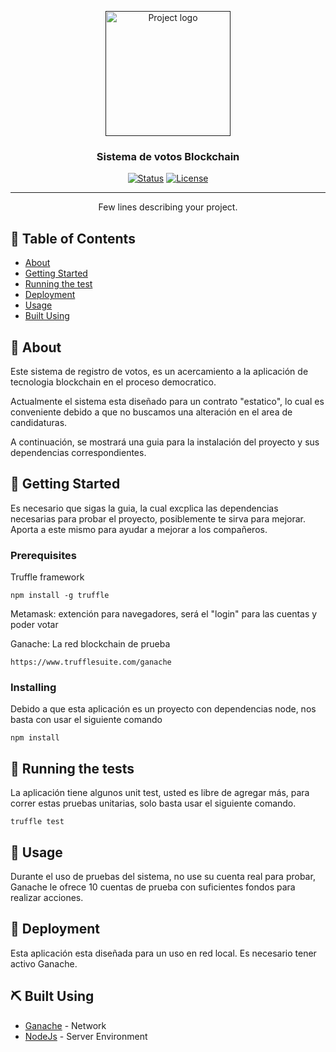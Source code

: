 <p align="center">
  <a href="" rel="noopener">
 <img width=200px height=200px src="https://i.imgur.com/6wj0hh6.jpg" alt="Project logo"></a>
</p>

<h3 align="center">Sistema de votos Blockchain</h3>

<div align="center">

[![Status](https://img.shields.io/badge/status-active-success.svg)]()
[![License](https://img.shields.io/badge/license-MIT-blue.svg)](/LICENSE)

</div>

---

<p align="center"> Few lines describing your project.
    <br> 
</p>

## 📝 Table of Contents

- [About](#about)
- [Getting Started](#getting_started)
- [Running the test](#tests)
- [Deployment](#deployment)
- [Usage](#usage)
- [Built Using](#built_using)

## 🧐 About <a name = "about"></a>

Este sistema de registro de votos, es un acercamiento a la aplicación de tecnologia blockchain en el proceso democratico.

Actualmente el sistema esta diseñado para un contrato "estatico", lo cual es conveniente debido a que no buscamos una alteración en el area de candidaturas.

A continuación, se mostrará una guia para la instalación del proyecto y sus dependencias correspondientes.

## 🏁 Getting Started <a name = "getting_started"></a>

Es necesario que sigas la guia, la cual excplica las dependencias necesarias para probar el proyecto, posiblemente te sirva para mejorar. Aporta a este mismo para ayudar a mejorar a los compañeros.

### Prerequisites

Truffle framework

```
npm install -g truffle
```

Metamask: extención para navegadores, será el "login" para las cuentas y poder votar

Ganache: La red blockchain de prueba

```
https://www.trufflesuite.com/ganache
```

### Installing

Debido a que esta aplicación es un proyecto con dependencias node, nos basta con usar el siguiente comando

```
npm install
```

## 🔧 Running the tests <a name = "tests"></a>

La aplicación tiene algunos unit test, usted es libre de agregar más, para correr estas pruebas unitarias, solo basta usar el siguiente comando.

```
truffle test
```

## 🎈 Usage <a name="usage"></a>

Durante el uso de pruebas del sistema, no use su cuenta real para probar, Ganache le ofrece 10 cuentas de prueba con suficientes fondos para realizar acciones.

## 🚀 Deployment <a name = "deployment"></a>

Esta aplicación esta diseñada para un uso en red local. Es necesario tener activo Ganache.

## ⛏️ Built Using <a name = "built_using"></a>

- [Ganache](https://www.trufflesuite.com/ganache) - Network
- [NodeJs](https://nodejs.org/en/) - Server Environment